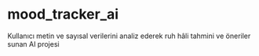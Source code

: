# mood_tracker_ai
Kullanıcı metin ve sayısal verilerini analiz ederek ruh hâli tahmini ve öneriler sunan AI projesi
